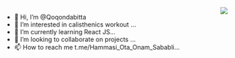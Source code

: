 <img align="right" src="https://visitor-badge.laobi.icu/badge?page_id=salesp07.salesp07" />

- 👋 Hi, I’m @Qoqondabitta
- 👀 I’m interested in calisthenics workout ...
- 🌱 I’m currently learning React JS...
- 💞️ I’m looking to collaborate on projects ...
- 📫 How to reach me t.me/Hammasi_Ota_Onam_Sababli...

<!---
Qoqondabitta/Qoqondabitta is a ✨ special ✨ repository because its `README.md` (this file) appears on your GitHub profile.
You can click the Preview link to take a look at your changes.
--->
